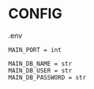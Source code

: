 # CONFIG

.env

```
MAIN_PORT = int

MAIN_DB_NAME = str
MAIN_DB_USER = str
MAIN_DB_PASSWORD = str
```
